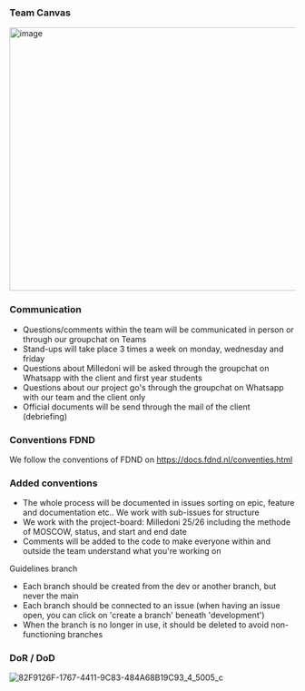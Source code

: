 ### Team Canvas
<img width="657" height="464" alt="image" src="https://github.com/user-attachments/assets/ecd2b26d-f431-4991-87fd-a8e3b1576ebb" />

### Communication
- Questions/comments within the team will be communicated in person or through our groupchat on Teams 
- Stand-ups will take place 3 times a week on monday, wednesday and friday
- Questions about Milledoni will be asked through the groupchat on Whatsapp with the client and first year students
- Questions about our project go's through the groupchat on Whatsapp with our team and the client only
- Official documents will be send through the mail of the client (debriefing)

### Conventions FDND
We follow the conventions of FDND on https://docs.fdnd.nl/conventies.html

### Added conventions
- The whole process will be documented in issues sorting on epic, feature and documentation etc.. We work with sub-issues for structure
- We work with the project-board: Milledoni 25/26 including the methode of MOSCOW, status, and start and end date
- Comments will be added to the code to make everyone within and outside the team understand what you're working on

Guidelines branch
- Each branch should be created from the dev or another branch, but never the main
- Each branch should be connected to an issue (when having an issue open, you can click on 'create a branch' beneath 'development')
- When the branch is no longer in use, it should be deleted to avoid non-functioning branches

### DoR / DoD
![82F9126F-1767-4411-9C83-484A68B19C93_4_5005_c](https://github.com/user-attachments/assets/f54ed396-5dcf-4466-9a4d-3be13c9b2b23)

